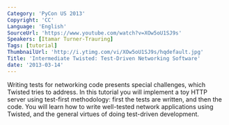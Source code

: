```yaml
---
Category: 'PyCon US 2013'
Copyright: 'CC'
Language: 'English'
SourceUrl: 'https://www.youtube.com/watch?v=XOw5oU1SJ9s'
Speakers: [Itamar Turner-Trauring]
Tags: [tutorial]
ThumbnailUrl: 'http://i.ytimg.com/vi/XOw5oU1SJ9s/hqdefault.jpg'
Title: 'Intermediate Twisted: Test-Driven Networking Software'
date: '2013-03-14'
---
```

Writing tests for networking code presents special challenges, which Twisted tries to address. In this tutorial you will implement a toy HTTP server using test-first methodology: first the tests are written, and then the code. You will learn how to write well-tested network applications using Twisted, and the general virtues of doing test-driven development.